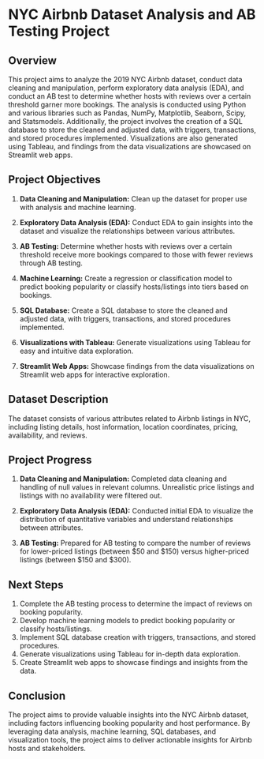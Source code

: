 # NYC Airbnb Dataset Analysis and AB Testing Project

## Overview
This project aims to analyze the 2019 NYC Airbnb dataset, conduct data cleaning and manipulation, perform exploratory data analysis (EDA), and conduct an AB test to determine whether hosts with reviews over a certain threshold garner more bookings. The analysis is conducted using Python and various libraries such as Pandas, NumPy, Matplotlib, Seaborn, Scipy, and Statsmodels. Additionally, the project involves the creation of a SQL database to store the cleaned and adjusted data, with triggers, transactions, and stored procedures implemented. Visualizations are also generated using Tableau, and findings from the data visualizations are showcased on Streamlit web apps.

## Project Objectives
1. **Data Cleaning and Manipulation:** Clean up the dataset for proper use with analysis and machine learning.

2. **Exploratory Data Analysis (EDA):** Conduct EDA to gain insights into the dataset and visualize the relationships between various attributes.

3. **AB Testing:** Determine whether hosts with reviews over a certain threshold receive more bookings compared to those with fewer reviews through AB testing.

4. **Machine Learning:** Create a regression or classification model to predict booking popularity or classify hosts/listings into tiers based on bookings.

5. **SQL Database:** Create a SQL database to store the cleaned and adjusted data, with triggers, transactions, and stored procedures implemented.

6. **Visualizations with Tableau:** Generate visualizations using Tableau for easy and intuitive data exploration.

7. **Streamlit Web Apps:** Showcase findings from the data visualizations on Streamlit web apps for interactive exploration.

## Dataset Description
The dataset consists of various attributes related to Airbnb listings in NYC, including listing details, host information, location coordinates, pricing, availability, and reviews.

## Project Progress
1. **Data Cleaning and Manipulation:** Completed data cleaning and handling of null values in relevant columns. Unrealistic price listings and listings with no availability were filtered out.

2. **Exploratory Data Analysis (EDA):** Conducted initial EDA to visualize the distribution of quantitative variables and understand relationships between attributes.

3. **AB Testing:** Prepared for AB testing to compare the number of reviews for lower-priced listings (between $50 and $150) versus higher-priced listings (between $150 and $300).

## Next Steps
1. Complete the AB testing process to determine the impact of reviews on booking popularity.
2. Develop machine learning models to predict booking popularity or classify hosts/listings.
3. Implement SQL database creation with triggers, transactions, and stored procedures.
4. Generate visualizations using Tableau for in-depth data exploration.
5. Create Streamlit web apps to showcase findings and insights from the data.

## Conclusion
The project aims to provide valuable insights into the NYC Airbnb dataset, including factors influencing booking popularity and host performance. By leveraging data analysis, machine learning, SQL databases, and visualization tools, the project aims to deliver actionable insights for Airbnb hosts and stakeholders.

